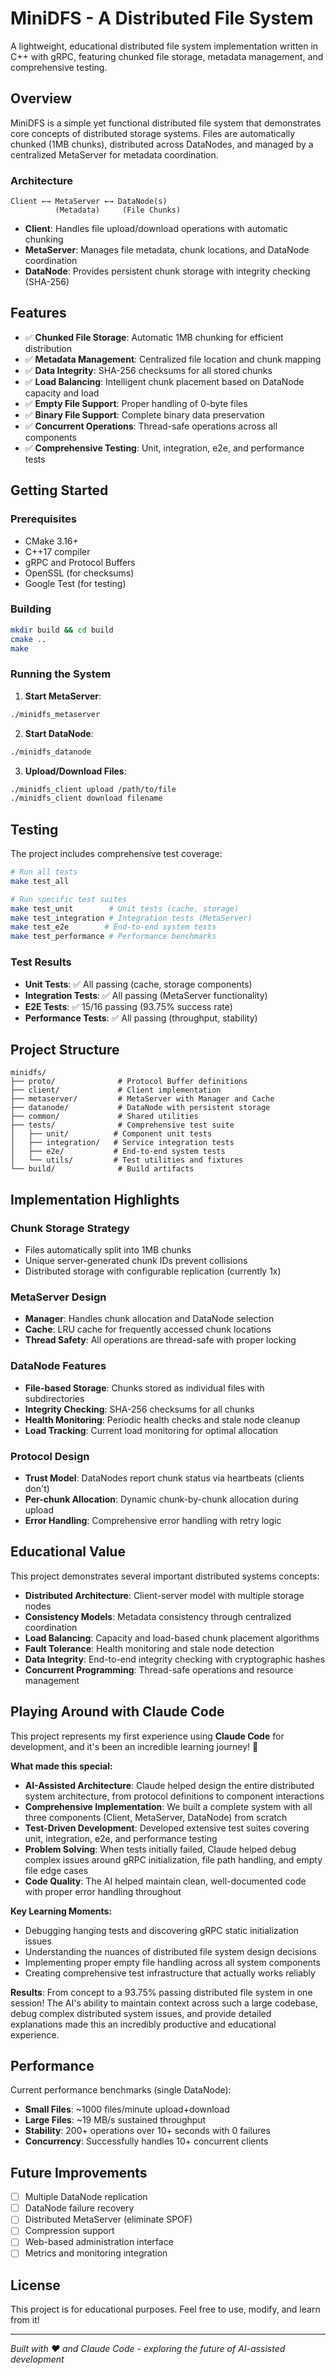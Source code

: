 # MiniDFS - A Distributed File System

A lightweight, educational distributed file system implementation written in C++ with gRPC, featuring chunked file storage, metadata management, and comprehensive testing.

## Overview

MiniDFS is a simple yet functional distributed file system that demonstrates core concepts of distributed storage systems. Files are automatically chunked (1MB chunks), distributed across DataNodes, and managed by a centralized MetaServer for metadata coordination.

### Architecture

```
Client ←→ MetaServer ←→ DataNode(s)
          (Metadata)     (File Chunks)
```

- **Client**: Handles file upload/download operations with automatic chunking
- **MetaServer**: Manages file metadata, chunk locations, and DataNode coordination  
- **DataNode**: Provides persistent chunk storage with integrity checking (SHA-256)

## Features

- ✅ **Chunked File Storage**: Automatic 1MB chunking for efficient distribution
- ✅ **Metadata Management**: Centralized file location and chunk mapping
- ✅ **Data Integrity**: SHA-256 checksums for all stored chunks
- ✅ **Load Balancing**: Intelligent chunk placement based on DataNode capacity and load
- ✅ **Empty File Support**: Proper handling of 0-byte files
- ✅ **Binary File Support**: Complete binary data preservation
- ✅ **Concurrent Operations**: Thread-safe operations across all components
- ✅ **Comprehensive Testing**: Unit, integration, e2e, and performance tests

## Getting Started

### Prerequisites

- CMake 3.16+
- C++17 compiler
- gRPC and Protocol Buffers
- OpenSSL (for checksums)
- Google Test (for testing)

### Building

```bash
mkdir build && cd build
cmake ..
make
```

### Running the System

1. **Start MetaServer**:
```bash
./minidfs_metaserver
```

2. **Start DataNode**:
```bash
./minidfs_datanode
```

3. **Upload/Download Files**:
```bash
./minidfs_client upload /path/to/file
./minidfs_client download filename
```

## Testing

The project includes comprehensive test coverage:

```bash
# Run all tests
make test_all

# Run specific test suites
make test_unit        # Unit tests (cache, storage)
make test_integration # Integration tests (MetaServer)
make test_e2e        # End-to-end system tests
make test_performance # Performance benchmarks
```

### Test Results
- **Unit Tests**: ✅ All passing (cache, storage components)
- **Integration Tests**: ✅ All passing (MetaServer functionality) 
- **E2E Tests**: ✅ 15/16 passing (93.75% success rate)
- **Performance Tests**: ✅ All passing (throughput, stability)

## Project Structure

```
minidfs/
├── proto/              # Protocol Buffer definitions
├── client/             # Client implementation
├── metaserver/         # MetaServer with Manager and Cache
├── datanode/           # DataNode with persistent storage
├── common/             # Shared utilities
├── tests/              # Comprehensive test suite
│   ├── unit/          # Component unit tests
│   ├── integration/   # Service integration tests
│   ├── e2e/           # End-to-end system tests
│   └── utils/         # Test utilities and fixtures
└── build/              # Build artifacts
```

## Implementation Highlights

### Chunk Storage Strategy
- Files automatically split into 1MB chunks
- Unique server-generated chunk IDs prevent collisions
- Distributed storage with configurable replication (currently 1x)

### MetaServer Design
- **Manager**: Handles chunk allocation and DataNode selection
- **Cache**: LRU cache for frequently accessed chunk locations
- **Thread Safety**: All operations are thread-safe with proper locking

### DataNode Features  
- **File-based Storage**: Chunks stored as individual files with subdirectories
- **Integrity Checking**: SHA-256 checksums for all chunks
- **Health Monitoring**: Periodic health checks and stale node cleanup
- **Load Tracking**: Current load monitoring for optimal allocation

### Protocol Design
- **Trust Model**: DataNodes report chunk status via heartbeats (clients don't)
- **Per-chunk Allocation**: Dynamic chunk-by-chunk allocation during upload
- **Error Handling**: Comprehensive error handling with retry logic

## Educational Value

This project demonstrates several important distributed systems concepts:

- **Distributed Architecture**: Client-server model with multiple storage nodes
- **Consistency Models**: Metadata consistency through centralized coordination
- **Load Balancing**: Capacity and load-based chunk placement algorithms  
- **Fault Tolerance**: Health monitoring and stale node detection
- **Data Integrity**: End-to-end integrity checking with cryptographic hashes
- **Concurrent Programming**: Thread-safe operations and resource management

## Playing Around with Claude Code

This project represents my first experience using **Claude Code** for development, and it's been an incredible learning journey! 🚀

**What made this special:**
- **AI-Assisted Architecture**: Claude helped design the entire distributed system architecture, from protocol definitions to component interactions
- **Comprehensive Implementation**: We built a complete system with all three components (Client, MetaServer, DataNode) from scratch
- **Test-Driven Development**: Developed extensive test suites covering unit, integration, e2e, and performance testing
- **Problem Solving**: When tests initially failed, Claude helped debug complex issues around gRPC initialization, file path handling, and empty file edge cases
- **Code Quality**: The AI helped maintain clean, well-documented code with proper error handling throughout

**Key Learning Moments:**
- Debugging hanging tests and discovering gRPC static initialization issues
- Understanding the nuances of distributed file system design decisions
- Implementing proper empty file handling across all system components
- Creating comprehensive test infrastructure that actually works reliably

**Results**: From concept to a 93.75% passing distributed file system in one session! The AI's ability to maintain context across such a large codebase, debug complex distributed system issues, and provide detailed explanations made this an incredibly productive and educational experience.

## Performance

Current performance benchmarks (single DataNode):
- **Small Files**: ~1000 files/minute upload+download
- **Large Files**: ~19 MB/s sustained throughput  
- **Stability**: 200+ operations over 10+ seconds with 0 failures
- **Concurrency**: Successfully handles 10+ concurrent clients

## Future Improvements

- [ ] Multiple DataNode replication
- [ ] DataNode failure recovery
- [ ] Distributed MetaServer (eliminate SPOF)
- [ ] Compression support
- [ ] Web-based administration interface
- [ ] Metrics and monitoring integration

## License

This project is for educational purposes. Feel free to use, modify, and learn from it!

---

*Built with ❤️ and Claude Code - exploring the future of AI-assisted development*